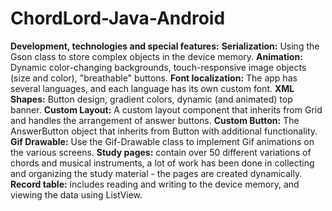 # ChordLord-Java-Android

**Development, technologies and special features:**
**Serialization:** Using the Gson class to store complex objects in the device memory.
**Animation:** Dynamic color-changing backgrounds, touch-responsive image objects (size and color), "breathable" buttons.
**Font localization:** The app has several languages, and each language has its own custom font.
**XML Shapes:** Button design, gradient colors, dynamic (and animated) top banner.
**Custom Layout:** A custom layout component that inherits from Grid and handles the arrangement of answer buttons.
**Custom Button:** The AnswerButton object that inherits from Button with additional functionality.
**Gif Drawable:** Use the Gif-Drawable class to implement Gif animations on the various screens.
**Study pages:** contain over 50 different variations of chords and musical instruments, a lot of work has been done in collecting and organizing the study material - the pages are created dynamically.
**Record table:** includes reading and writing to the device memory, and viewing the data using ListView.

